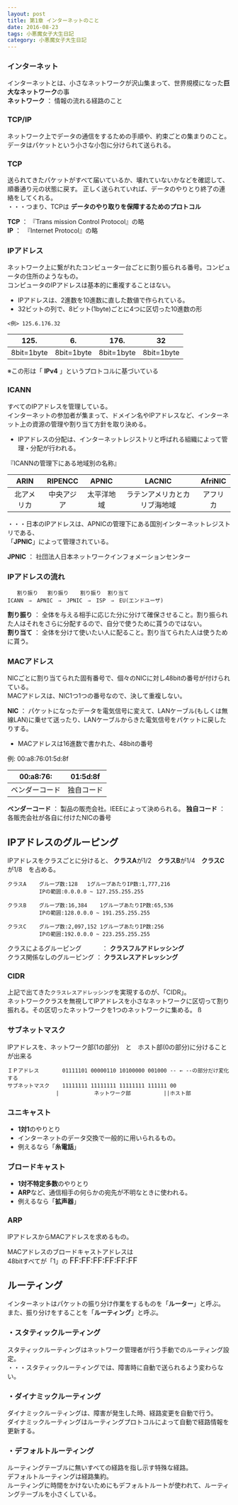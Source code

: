 ```yaml
---
layout: post
title: 第1章 インターネットのこと
date: 2016-08-23
tags: 小悪魔女子大生日記
category: 小悪魔女子大生日記
---
```


### インターネット

インターネットとは、小さなネットワークが沢山集まって、世界規模になった**巨大なネットワーク**の事  
 **ネットワーク** ： 情報の流れる経路のこと  

### TCP/IP
ネットワーク上でデータの通信をするための手順や、約束ごとの集まりのこと。  
データはパケットという小さな小包に分けられて送られる。  

### TCP
送られてきたパケットがすべて届いているか、壊れていないかなどを確認して、順番通り元の状態に戻す。
正しく送られていれば、データのやりとり終了の連絡をしてくれる。  
・・・つまり、TCPは **データのやり取りを保障するためのプロトコル**

**TCP** ： 『Trans mission Control Protocol』の略  
**IP** ：　『Internet Protocol』の略  

### IPアドレス
ネットワーク上に繋がれたコンピュータ一台ごとに割り振られる番号。コンピュータの住所のようなもの。  
コンピュータのIPアドレスは基本的に重複することはない。  

- IPアドレスは、2進数を10進数に直した数値で作られている。  
- 32ビットの列で、8ビット(1byte)ごとに4つに区切った10進数の形  

```
<例> 125.6.176.32
```


|125.|6.|176.|32|  
|:---:|:---:|:---:|:---:|  
|8bit=1byte|8bit=1byte|8bit=1byte|8bit=1byte|  


※この形は「 **IPv4** 」というプロトコルに基づいている  


### ICANN
すべてのIPアドレスを管理している。  
インターネットの参加者が集まって、ドメイン名やIPアドレスなど、インターネット上の資源の管理や割り当て方針を取り決める。
- IPアドレスの分配は、インターネットレジストリと呼ばれる組織によって管理・分配が行われる。


『ICANNの管理下にある地域別の名称』

|ARIN|RIPENCC|APNIC|LACNIC|AfriNIC|
|:---:|:----:|:---:|:----:|:-----:|
|北アメリカ|中央アジア|太平洋地域|ラテンアメリカとカリブ海地域|アフリカ|

・・・日本のIPアドレスは、APNICの管理下にある国別インターネットレジストリである、  
 「**JPNIC**」によって管理されている。  

**JPNIC** ： 社団法人日本ネットワークインフォメーションセンター  

### IPアドレスの流れ  
```
   割り振り   割り振り　  割り振り  割り当て
ICANN　⇒　APNIC　⇒　JPNIC　⇒　ISP　⇒　EU(エンドユーザ)
```
**割り振り** ： 全体を与える相手に応じた分に分けて確保させること。割り振られた人はそれをさらに分配するので、自分で使うために貰うのではない。  
**割り当て** ： 全体を分けて使いたい人に配ること。割り当てられた人は使うために貰う。  


### MACアドレス
NICごとに割り当てられた固有番号で、個々のNICに対し48bitの番号が付けられている。  
MACアドレスは、NIC1つ1つの番号なので、決して重複しない。  

**NIC** ： パケットになったデータを電気信号に変えて、LANケーブル(もしくは無線LAN)に乗せて送ったり、LANケーブルからきた電気信号をパケットに戻したりする。  

- MACアドレスは16進数で書かれた、48bitの番号  

例: 00:a8:76:01:5d:8f  

|00:a8:76:|01:5d:8f|
|:-------:|:------:|
|ベンダーコード|独自コード|

**ベンダーコード** ： 製品の販売会社。IEEEによって決められる。
**独自コード** ： 各販売会社が各自に付けたNICの番号

## IPアドレスのグルーピング  

IPアドレスをクラスごとに分けると、
**クラスA**が1/2　**クラスB**が1/4　**クラスC**が1/8　を占める。  

```
クラスA	グループ数:128	1グループあたりIP数:1,777,216
　　　 	IPの範囲:0.0.0.0 ~ 127.255.255.255
```
```
クラスB	グループ数:16,384	1グループあたりIP数:65,536
　　　 	IPの範囲:128.0.0.0 ~ 191.255.255.255
```
```
クラスC	グループ数:2,097,152	1グループあたりIP数:256
　　　 	IPの範囲:192.0.0.0 ~ 223.255.255.255
```

クラスによるグルーピング　　　 ： **クラスフルアドレッシング**  
クラス関係なしのグルーピング ： **クラスレスアドレッシング**

### CIDR

上記で出てきた`クラスレスアドレッシング`を実現するのが、「CIDR」。  
ネットワーククラスを無視してIPアドレスを小さなネットワークに区切って割り振れる。その区切ったネットワークを1つのネットワークに集める。  ß

### サブネットマスク
IPアドレスを、ネットワーク部(1の部分)　と　ホスト部(0の部分)に分けることが出来る

```
ＩＰアドレス　　	01111101 00000110 10100000 001000 -- ← --の部分だけ変化する
サブネットマスク	11111111 11111111 11111111 111111 00
	　　　　　	|           ネットワーク部　　       ||ホスト部
```

### ユニキャスト
- **1対1**のやりとり
- インターネットのデータ交換で一般的に用いられるもの。
 - 例えるなら「**糸電話**」

### ブロードキャスト
- **1対不特定多数**のやりとり
- **ARP**など、通信相手の何らかの宛先が不明なときに使われる。
 - 例えるなら「**拡声器**」

### ARP
IPアドレスからMACアドレスを求めるもの。


MACアドレスのブロードキャストアドレスは  
48bitすべてが「1」の
<font size="4"> FF:FF:FF:FF:FF:FF</font>


## ルーティング  

インターネットはパケットの振り分け作業をするものを「**ルーター**」と呼ぶ。  
また、振り分けをすることを「**ルーティング**」と呼ぶ。  

### ・スタティックルーティング  

スタティックルーティングはネットワーク管理者が行う手動でのルーティング設定。  
・・・スタティックルーティングでは、障害時に自動で送られるよう変わらない。  

### ・ダイナミックルーティング  

ダイナミックルーティングは、障害が発生した時、経路変更を自動で行う。  
ダイナミックルーティングはルーティングプロトコルによって自動で経路情報を更新する。  

### ・デフォルトルーティング  

ルーティングテーブルに無いすべての経路を指し示す特殊な経路。  
デフォルトルーティングは経路集約。  
ルーティングに時間をかけないためにもデフォルトルートが使われて、ルーティングテーブルを小さくしている。  
